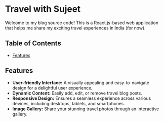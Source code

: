 # Travel with Sujeet

Welcome to my blog source code! This is a React.js-based web application that helps me share my exciting travel experiences in India (for now).

## Table of Contents
- [Features](#features)

## Features

- **User-friendly Interface:** A visually appealing and easy-to-navigate design for a delightful user experience.
- **Dynamic Content:** Easily add, edit, or remove travel blog posts.
- **Responsive Design:** Ensures a seamless experience across various devices, including desktops, tablets, and smartphones.
- **Image Gallery:** Share your stunning travel photos through an interactive gallery.
